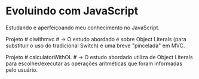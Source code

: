 # Evoluindo com JavaScript
Estudando e aperfeiçoando meu conhecimento no JavaScript.

Projeto # olwithmvc # -> O estudo abordado é sobre Object Literals (para substituir o uso do tradicional Switch) e uma breve "pincelada" em MVC.

Projeto # calculatorWithOL # -> O estudo abordado utiliza de Object Literals para escolher/executar as operações aritméticas que foram informadas pelo usuário.
